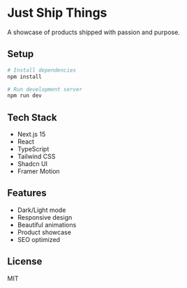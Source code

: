 # Just Ship Things

A showcase of products shipped with passion and purpose.

## Setup

```bash
# Install dependencies
npm install

# Run development server
npm run dev
```

## Tech Stack

- Next.js 15
- React
- TypeScript
- Tailwind CSS
- Shadcn UI
- Framer Motion

## Features

- Dark/Light mode
- Responsive design
- Beautiful animations
- Product showcase
- SEO optimized

## License

MIT
